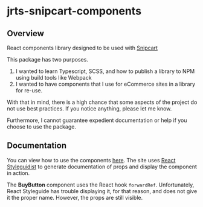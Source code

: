 # jrts-snipcart-components

## Overview

React components library designed to be used with [Snipcart](https://snipcart.com/)

This package has two purposes.
1. I wanted to learn Typescript, SCSS, and how to publish a library to NPM using build tools like Webpack
2. I wanted to have components that I use for eCommerce sites in a library for re-use.

With that in mind, there is a high chance that some aspects of the project do not use best practices. If you notice anything, please let me know.

Furthermore, I cannot guarantee expedient documentation or help if you choose to use the package.

## Documentation

You can view how to use the components [here](https://jdretz.github.io/jrts-snipcart-components/index.html). The site uses [React Styleguidist](https://github.com/styleguidist/react-styleguidist) to generate documentation of props and display the component in action.

The **BuyButton** component uses the React hook ```forwardRef```. Unfortunately, React Styleguide has trouble displaying it, for that reason, and does not give it the proper name. However, the props are still visible.
